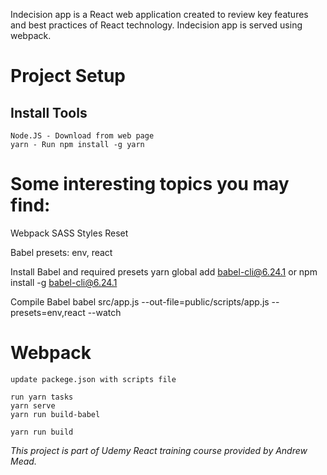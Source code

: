 Indecision app is a React web application created to review key features and best practices of React technology. Indecision app is served using webpack. 

# Project Setup


## Install Tools
    Node.JS - Download from web page
    yarn - Run npm install -g yarn

# Some interesting topics you may find:

Webpack
SASS
Styles Reset

Babel
    presets: env, react


Install Babel and required presets
    yarn global add babel-cli@6.24.1 
    or
    npm install -g babel-cli@6.24.1

Compile Babel
    babel src/app.js --out-file=public/scripts/app.js --presets=env,react --watch   

# Webpack

    update packege.json with scripts file

    run yarn tasks
    yarn serve
    yarn run build-babel

    yarn run build

*This project is part of Udemy React training course provided by Andrew Mead.* 
